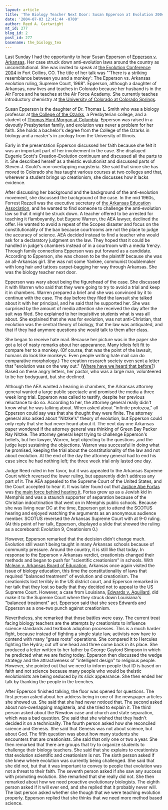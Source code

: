 ```yaml
---
layout: article
title: 'The Biology Teacher Next Door: Susan Epperson at Evolution 2004'
date: '2004-07-03 12:41:44 -0700'
author: Reed A. Cartwright
mt_id: 277
blog_id: 2
post_id: 277
basename: the_biology_tea
---
```

<img src="http://web.uccs.edu/chemistry/Assets/images/epperson.jpg" alt="" style="float:left;" />Last Sunday I had the opportunity to hear Susan Epperson of [Epperson v. Arkansas](http://www.talkorigins.org/faqs/epperson-v-arkansas.html). Her case struck down anti-evolution laws around the country as unconstitutional.  She was invited to speak at [the Evolution Conference 2004](http://evolution04.biology.colostate.edu/) in Fort Collins, CO.  The title of her talk was "'There is a striking resemblance between you and a monkey': The Epperson vs. Arkansas evolution ruling, Supreme Court, 1968".  Epperson, although a daughter of Arkansas, now lives and teaches in Colorado because her husband is in the Air Force and he teaches at the Air Force Academy.  She currently teaches introductory chemistry at [the University of Colorado at Colorado Springs](http://www.uccs.edu/).

Susan Epperson is the daughter of Dr. Thomas L. Smith who was a biology professor at [the College of the Ozarks](http://www.ozarks.edu/), a Presbyterian college, and a student of [Thomas Hunt Morgan at Columbia](http://www.columbia.edu/cu/alumni/Magazine/Morgan/morgan.html).  Epperson was raised in a devoutly Presbyterian family, and evolution was never a problem for her faith.  She holds a bachelor's degree from the College of the Ozarks in biology and a master's in zoology from the University of Illinois.

Early in the presentation Epperson discussed her faith because she felt it was an important part of her involvement in the case.  She displayed Eugenie Scott's Creation-Evolution continuum and discussed all the parts to it.  She described herself as a theistic evolutionist and discussed parts of Steven J. Gould's non-overlapping magisteria.  She said that since she has moved to Colorado she has taught various courses at two colleges and that, wherever a student brings up creationism, she discusses how it lacks evidence.

After discussing her background and the background of the anti-evolution movement, she discussed the background of the case.  In the mid 1960s, Forrest Rozzell was the executive secretary of [the Arkansas Education Association](http://www.aeaonline.org/), and he wanted to find someone to challenge the anti-evolution law so that it might be struck down.  A teacher offered to be arrested for teaching it flamboyantly, but Eugene Warren, the AEA lawyer, declined the offer.  He wanted to avoid a repeat of the Scopes disaster and focus on the constitutionality of the ban because courtrooms are not the place to judge the accuracy of science.  AEA decided instead to find a teacher who would ask for a declaratory judgment on the law.  They hoped that it could be handled in judge's chambers instead of in a courtroom with a media frenzy.  Through family connections Epperson was put forward as a candidate.  According to Epperson, she was chosen to be the plaintiff because she was an all-Arkansas girl.  She was not some Yankee, communist troublemaker with long hair and tattoos carpet-bagging her way through Arkansas.  She was the biology teacher next door.

Epperson was wary about being the figurehead of the case.  She discussed it with Warren who said that they were going to try to avoid a trial and keep it in chambers.  Warren prepared a brief and she was convinced by it to continue with the case.  The day before they filed the lawsuit she talked about it with her principal, and he said that he supported her.  She was surprised by the amount of media attention she received the day after the suit was filed.  She explained to her inquisitive students what is was all about.  She explained that she was for evolution, was not anti-Christian, that evolution was the central theory of biology, that the law was antiquated, and that if they had anymore questions she would talk to them after class.

She began to receive hate mail.  Because her picture was in the paper she got a lot of nasty remarks about her appearance.  Many idiots felt fit to compare her to a monkey.  (Of course, that was the point of the lawsuit, humans do look like monkeys.  Even people writing hate mail can do comparative morphology.)  The creation research society even sent a letter that "evolution was on the way out."  ([Where have we heard that before?](http://home.entouch.net/dmd/moreandmore.htm))  Based on these angry letters, her pastor, who was a large man, volunteered to be her bodyguard, but she declined.

Although the AEA wanted a hearing in chambers, the Arkansas attorney general wanted a large public spectacle and promised the media a three week long trial.  Epperson was called to testify, despite her previous reluctance to do so.  According to her, the attorney general really didn't know what he was talking about.  When asked about "infinite protozoa," all Epperson could say was that she thought they were finite.  The attorney general also asked about "Nitzke's" theory of evolution, but Epperson could only reply that she had never heard about it.  The next day one Arkansas paper wondered if the attorney general was thinking of Green Bay Packer Ray Nitzke.  The attorney general kept trying to challenge Epperson's beliefs, but her lawyer, Warren, kept objecting to the questions ,and the judge kept sustaining the objections.  Warren was successful in doing what he promised, keeping the trial about the constitutionality of the law and not about evolution.  At the end of the day the attorney general had to end his case since he had nothing left; the three week trial only lasted one day.

Judge Reed ruled in her favor, but it was appealed to the Arkansas Supreme Court which reversed the lower ruling, but apparently didn't address any part of it.  The AEA appealed to the Supreme Court of the United States, and the Court accepted to hear it.  It was later found out that [Justice Abe Fortas](http://www.michaelariens.com/ConLaw/justices/fortas.htm) was [the main force behind hearing it](http://www.law.umkc.edu/faculty/projects/ftrials/scopes/fortasepperson.html).  Fortas grew up as a Jewish kid in Memphis and was a staunch supporter of separation because of the Christian indoctrination that went on in Memphis public schools.  Because she was living near DC at the time, Epperson got to attend the SCOTUS hearing and enjoyed watching the arguments as an anonymous audience member.  SCOTUS reversed the Arkansas Supreme Court with at 9-0 ruling.  (At this point of her talk, Epperson, displayed a slide that showed the ruling as a scoreboard:  Evolution 9, Creationism 0.)

However, Epperson remarked that the decision didn't change much.  Evolution still wasn't being taught in many Arkansas schools because of community pressure.  Around the country, it is still like that today.  In response to the Epperson v Arkansas verdict, creationists changed their methods and began to push for "scientific creationism" in schools.  With [Mclean v. Arkansas Board of Education](http://www.talkorigins.org/faqs/mclean-v-arkansas.html), Arkansas once again visited the issue of biology education, this time the constitutionality of laws that required "balanced treatment" of evolution and creationism.  The creationists lost terribly in the US district court, and Epperson remarked in her talk that they lost so badly that they decided not to appeal to the US Supreme Court.  However, a case from Louisiana, [Edwards v. Aguillard](http://www.talkorigins.org/faqs/edwards-v-aguillard.html), did make it to the Supreme Court where they struck down Louisiana's "balanced treatment" act.  Epperson said that she sees Edwards and Epperson as a one-two punch against creationism.

Nevertheless, she remarked that those battles were easy.  The current treat facing biology teachers are the attempts by creationists to influence science standards and textbook adoption processes.  This is a much harder fight, because instead of fighting a single state law, activists now have to contend with many "grass roots" operations.  She compared it to Hercules fighting the Hydra; cut off one head and three come back in its place.  She produced a letter written to her father by George Gaylord Simpson in which he predicted what we are facing today.  Epperson then discussed the wedge strategy and the attractiveness of "intelligent design" to religious people.  However, she pointed out that we need to inform people that ID is based on faith and not science because many people who would be theistic evolutionists are being seduced by its slick appearance.  She then ended her talk by thanking the people in the trenches.

After Epperson finished talking, the floor was opened for questions.  The first person asked about her address being in one of the newspaper articles she showed us.  She said that she had never noticed that.  The second asked about non-overlapping magisteria, and she tried to explain it.  The third person asked about the Newdow case and church and state separation, which was a bad question.  She said that she wished that they hadn't decided it on a technicality.  The fourth person asked how she reconciled science and Genesis.  She said that Genesis was not about science, but about God.  The fifth question was about how many students she encounters that are creationists.  She said that only one or two a year.  She then remarked that there are groups that try to organize students to challenge their biology teachers.  She said that she explains to creationists that evolution scientific and creationism is not.  The sixth person asked if she knew where evolution was currently being challenged.  She said that she did not, but that it was important to convey to people that evolution was not a threat to their faith.  The seventh person asked if she saw any success with promoting evolution.  She remarked that she really did not.  She then remarked about how we need proactive evolutionary biologists.  The eighth person asked if it will ever end, and she replied that it probably never will.  The last person asked whether she though that we were teaching evolution properly.  Epperson replied that she thinks that we need more method based science.
